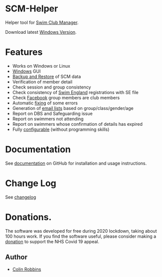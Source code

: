 # SCM-Helper
Helper tool for [Swim Club Manager](https://www.swimclubmanager.co.uk/).

Download latest [Windows Version](https://github.com/ColinRobbins/scm-helper/raw/master/download/scm.zip).
# Features
* Works on Windows or Linux
* [Windows](https://github.com/ColinRobbins/scm-helper/wiki/windows) GUI
* [Backup and Restore](https://github.com/ColinRobbins/scm-helper/wiki/Backup-and-Restore) of SCM data
* Verification of member detail
* Check session and group consistency
* Check consistency of [Swim England](https://github.com/ColinRobbins/scm-helper/wiki/Swim-England) registrations with SE file
* Check [Facebook](https://github.com/ColinRobbins/scm-helper/wiki/Facebook) group members are club members
* Automatic [fixing](https://github.com/ColinRobbins/scm-helper/wiki/Fixing) of some errors
* Generation of [email lists](https://github.com/ColinRobbins/scm-helper/wiki/Email-Lists) based on group/class/gender/age
* Report on DBS and Safeguarding issue
* Report on swimmers not attending
* Report on swimmers whose confirmation of details has expired
* Fully [configurable](https://github.com/ColinRobbins/scm-helper/wiki/Configuration) (without programming skills)
# Documentation
See [documentation](https://github.com/ColinRobbins/scm-helper/wiki) on GitHub for installation and usage instructions. 
# Change Log
See [changelog](CHANGELOG.md)
# Donations.
The software was developed for free during 2020 lockdown, taking about 100 hours work.  If you find the software useful, please consider making a [donation](https://uk.virginmoneygiving.com/ColinRobbins) to support the NHS Covid 19 appeal.
## Author
* [Colin Robbins](https://github.com/ColinRobbins)

